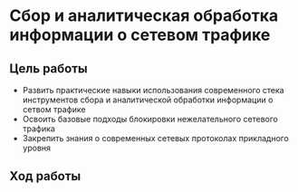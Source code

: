 # Сбор и аналитическая обработка информации о сетевом трафике
## Цель работы
+ Развить практические навыки использования современного стека инструментов сбора и аналитической обработки информации о сетвом трафике
+ Освоить базовые подходы блокировки нежелательного сетевого трафика
+ Закрепить знания о современных сетевых протоколах прикладного уровня
## Ход работы
